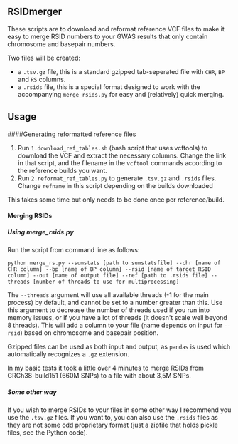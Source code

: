 ## RSIDmerger

These scripts are to download and reformat reference VCF files to make it easy to merge RSID numbers to your GWAS results that only contain chromosome and basepair numbers.

Two files will be created:
 - a `.tsv.gz` file, this is a standard gzipped tab-seperated file with `CHR`, `BP` and `RS` columns.
 - a `.rsids` file, this is a special format designed to work with the accompanying `merge_rsids.py` for easy and (relatively) quick merging.

## Usage

####Generating reformatted reference files
 1. Run `1.download_ref_tables.sh` (bash script that uses vcftools) to download the VCF and extract the necessary columns. Change the link in that script, and the filename in the `vcftool` commands according to the reference builds you want.
 2. Run `2.reformat_ref_tables.py` to generate `.tsv.gz` and `.rsids` files. Change `refname` in this script depending on the builds downloaded
 
This takes some time but only needs to be done once per reference/build.
 
#### Merging RSIDs

##### Using merge_rsids.py

Run the script from command line as follows:
```
python merge_rs.py --sumstats [path to sumstatsfile] --chr [name of CHR column] --bp [name of BP column] --rsid [name of target RSID column] --out [name of output file] --ref [path to .rsids file] --threads [number of threads to use for multiprocessing]
```
The `--threads` argument will use all available threads (-1 for the main process) by default, and cannot be set to a number greater than this. Use this argument to decrease the number of threads used if you run into memory issues, or if you have a lot of threads (it doesn't scale well beyond 8 threads).
This will add a column to your file (name depends on input for `--rsid`) based on chromosome and basepair position.

Gzipped files can be used as both input and output, as `pandas` is used which automatically recognizes a `.gz` extension.

In my basic tests it took a little over 4 minutes to merge RSIDs from GRCh38-build151 (660M SNPs) to a file with about 3,5M SNPs.

##### Some other way

If you wish to merge RSIDs to your files in some other way I recommend you use the `.tsv.gz` files.
If you want to, you can also use the `.rsids` files as they are not some odd proprietary format (just a zipfile that holds pickle files, see the Python code).


 
